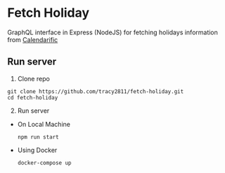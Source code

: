 # Fetch Holiday

GraphQL interface in Express (NodeJS) for fetching holidays information from [Calendarific](https://calendarific.com/)

## Run server

1. Clone repo

  ```
  git clone https://github.com/tracy2811/fetch-holiday.git
  cd fetch-holiday
  ```

2. Run server

  * On Local Machine

    ```
    npm run start
    ```

  * Using Docker

    ```
    docker-compose up
    ```
